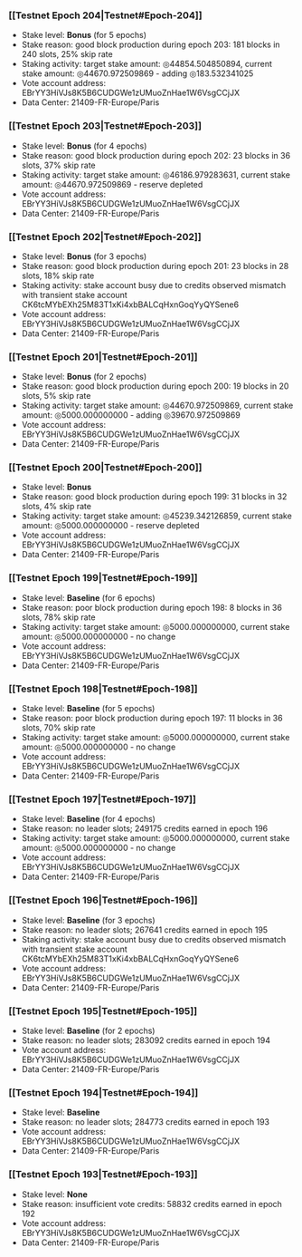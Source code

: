 ### [[Testnet Epoch 204|Testnet#Epoch-204]]
* Stake level: **Bonus** (for 5 epochs)
* Stake reason: good block production during epoch 203: 181 blocks in 240 slots, 25% skip rate
* Staking activity: target stake amount: ◎44854.504850894, current stake amount: ◎44670.972509869 - adding ◎183.532341025
* Vote account address: EBrYY3HiVJs8K5B6CUDGWe1zUMuoZnHae1W6VsgCCjJX
* Data Center: 21409-FR-Europe/Paris
### [[Testnet Epoch 203|Testnet#Epoch-203]]
* Stake level: **Bonus** (for 4 epochs)
* Stake reason: good block production during epoch 202: 23 blocks in 36 slots, 37% skip rate
* Staking activity: target stake amount: ◎46186.979283631, current stake amount: ◎44670.972509869 - reserve depleted
* Vote account address: EBrYY3HiVJs8K5B6CUDGWe1zUMuoZnHae1W6VsgCCjJX
* Data Center: 21409-FR-Europe/Paris
### [[Testnet Epoch 202|Testnet#Epoch-202]]
* Stake level: **Bonus** (for 3 epochs)
* Stake reason: good block production during epoch 201: 23 blocks in 28 slots, 18% skip rate
* Staking activity: stake account busy due to credits observed mismatch with transient stake account CK6tcMYbEXh25M83T1xKi4xbBALCqHxnGoqYyQYSene6
* Vote account address: EBrYY3HiVJs8K5B6CUDGWe1zUMuoZnHae1W6VsgCCjJX
* Data Center: 21409-FR-Europe/Paris
### [[Testnet Epoch 201|Testnet#Epoch-201]]
* Stake level: **Bonus** (for 2 epochs)
* Stake reason: good block production during epoch 200: 19 blocks in 20 slots, 5% skip rate
* Staking activity: target stake amount: ◎44670.972509869, current stake amount: ◎5000.000000000 - adding ◎39670.972509869
* Vote account address: EBrYY3HiVJs8K5B6CUDGWe1zUMuoZnHae1W6VsgCCjJX
* Data Center: 21409-FR-Europe/Paris
### [[Testnet Epoch 200|Testnet#Epoch-200]]
* Stake level: **Bonus**
* Stake reason: good block production during epoch 199: 31 blocks in 32 slots, 4% skip rate
* Staking activity: target stake amount: ◎45239.342126859, current stake amount: ◎5000.000000000 - reserve depleted
* Vote account address: EBrYY3HiVJs8K5B6CUDGWe1zUMuoZnHae1W6VsgCCjJX
* Data Center: 21409-FR-Europe/Paris
### [[Testnet Epoch 199|Testnet#Epoch-199]]
* Stake level: **Baseline** (for 6 epochs)
* Stake reason: poor block production during epoch 198: 8 blocks in 36 slots, 78% skip rate
* Staking activity: target stake amount: ◎5000.000000000, current stake amount: ◎5000.000000000 - no change
* Vote account address: EBrYY3HiVJs8K5B6CUDGWe1zUMuoZnHae1W6VsgCCjJX
* Data Center: 21409-FR-Europe/Paris
### [[Testnet Epoch 198|Testnet#Epoch-198]]
* Stake level: **Baseline** (for 5 epochs)
* Stake reason: poor block production during epoch 197: 11 blocks in 36 slots, 70% skip rate
* Staking activity: target stake amount: ◎5000.000000000, current stake amount: ◎5000.000000000 - no change
* Vote account address: EBrYY3HiVJs8K5B6CUDGWe1zUMuoZnHae1W6VsgCCjJX
* Data Center: 21409-FR-Europe/Paris
### [[Testnet Epoch 197|Testnet#Epoch-197]]
* Stake level: **Baseline** (for 4 epochs)
* Stake reason: no leader slots; 249175 credits earned in epoch 196
* Staking activity: target stake amount: ◎5000.000000000, current stake amount: ◎5000.000000000 - no change
* Vote account address: EBrYY3HiVJs8K5B6CUDGWe1zUMuoZnHae1W6VsgCCjJX
* Data Center: 21409-FR-Europe/Paris
### [[Testnet Epoch 196|Testnet#Epoch-196]]
* Stake level: **Baseline** (for 3 epochs)
* Stake reason: no leader slots; 267641 credits earned in epoch 195
* Staking activity: stake account busy due to credits observed mismatch with transient stake account CK6tcMYbEXh25M83T1xKi4xbBALCqHxnGoqYyQYSene6
* Vote account address: EBrYY3HiVJs8K5B6CUDGWe1zUMuoZnHae1W6VsgCCjJX
* Data Center: 21409-FR-Europe/Paris
### [[Testnet Epoch 195|Testnet#Epoch-195]]
* Stake level: **Baseline** (for 2 epochs)
* Stake reason: no leader slots; 283092 credits earned in epoch 194
* Vote account address: EBrYY3HiVJs8K5B6CUDGWe1zUMuoZnHae1W6VsgCCjJX
* Data Center: 21409-FR-Europe/Paris
### [[Testnet Epoch 194|Testnet#Epoch-194]]
* Stake level: **Baseline**
* Stake reason: no leader slots; 284773 credits earned in epoch 193
* Vote account address: EBrYY3HiVJs8K5B6CUDGWe1zUMuoZnHae1W6VsgCCjJX
* Data Center: 21409-FR-Europe/Paris
### [[Testnet Epoch 193|Testnet#Epoch-193]]
* Stake level: **None**
* Stake reason: insufficient vote credits: 58832 credits earned in epoch 192
* Vote account address: EBrYY3HiVJs8K5B6CUDGWe1zUMuoZnHae1W6VsgCCjJX
* Data Center: 21409-FR-Europe/Paris